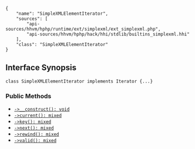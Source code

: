 ``` yamlmeta
{
    "name": "SimpleXMLElementIterator",
    "sources": [
        "api-sources/hhvm/hphp/runtime/ext/simplexml/ext_simplexml.php",
        "api-sources/hhvm/hphp/hack/hhi/stdlib/builtins_simplexml.hhi"
    ],
    "class": "SimpleXMLElementIterator"
}
```




## Interface Synopsis




``` Hack
class SimpleXMLElementIterator implements Iterator {...}
```




### Public Methods




+ [` ->__construct(): void `](</hack/reference/class/SimpleXMLElementIterator/__construct/>)
+ [` ->current(): mixed `](</hack/reference/class/SimpleXMLElementIterator/current/>)
+ [` ->key(): mixed `](</hack/reference/class/SimpleXMLElementIterator/key/>)
+ [` ->next(): mixed `](</hack/reference/class/SimpleXMLElementIterator/next/>)
+ [` ->rewind(): mixed `](</hack/reference/class/SimpleXMLElementIterator/rewind/>)
+ [` ->valid(): mixed `](</hack/reference/class/SimpleXMLElementIterator/valid/>)
<!-- HHAPIDOC -->
